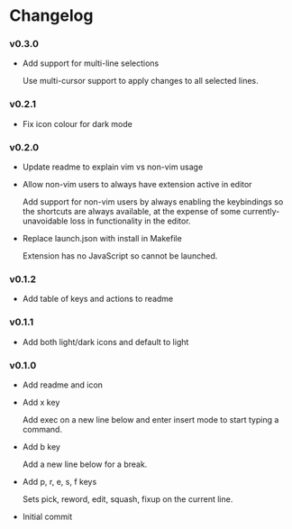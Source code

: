 # Changelog
### v0.3.0

- Add support for multi-line selections
  
  Use multi-cursor support to apply changes to all selected lines.

### v0.2.1

- Fix icon colour for dark mode

### v0.2.0

- Update readme to explain vim vs non-vim usage


- Allow non-vim users to always have extension active in editor
  
  Add support for non-vim users by always enabling the keybindings so the shortcuts are always available, at the expense of some currently-unavoidable loss in functionality in the editor.


- Replace launch.json with install in Makefile
  
  Extension has no JavaScript so cannot be launched.

### v0.1.2

- Add table of keys and actions to readme

### v0.1.1

- Add both light/dark icons and default to light

### v0.1.0

- Add readme and icon


- Add x key
  
  Add exec on a new line below and enter insert mode to start typing a command.


- Add b key
  
  Add a new line below for a break.


- Add p, r, e, s, f keys
  
  Sets pick, reword, edit, squash, fixup on the current line.


- Initial commit


